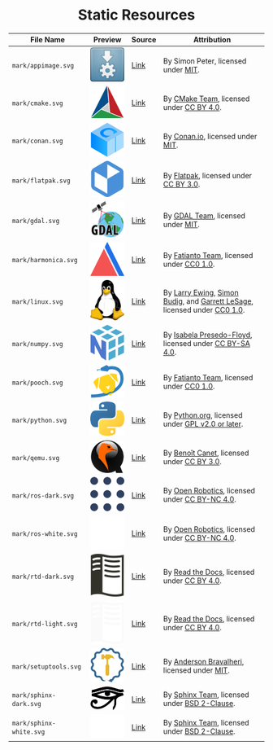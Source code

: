 <div align="center">
<h1 id="static-resources">Static Resources</h1>
</div>

<table align="center">
  <thead>
    <tr>
      <th rowspan="1" colspan="1" align="center" style="text-align: center; vertical-align: middle;">File Name</th>
      <th rowspan="1" colspan="1" align="center" style="text-align: center; vertical-align: middle;">Preview</th>
      <th rowspan="1" colspan="1" align="center" style="text-align: center; vertical-align: middle;">Source</th>
      <th rowspan="1" colspan="1" align="center" style="text-align: center; vertical-align: middle;">Attribution</th>
    </tr>
  </thead>
  <tbody>
    <tr>
      <td><code>mark/appimage.svg</code></td>
      <td><img src="mark/appimage.svg" alt="appimage" width="100"/></td>
      <td><a href="https://commons.wikimedia.org/wiki/File:App-image-logo.svg">Link</a></td>
      <td>By Simon Peter, licensed under <a href="https://opensource.org/license/mit/">MIT</a>.</td>
    </tr>
    <tr>
      <td><code>mark/cmake.svg</code></td>
      <td><img src="mark/cmake.svg" alt="cmake" width="100"/></td>
      <td><a href="https://commons.wikimedia.org/wiki/File:Cmake.svg">Link</a></td>
      <td>By <a href="https://cmake.org/">CMake Team</a>, licensed under <a href="https://creativecommons.org/licenses/by/4.0/">CC BY 4.0</a>.</td>
    </tr>
    <tr>
      <td><code>mark/conan.svg</code></td>
      <td><img src="mark/conan.svg" alt="conan" width="100"/></td>
      <td><a href="https://github.com/conan-io/web/blob/main/conanio/public/conan-downloads-logo.svg">Link</a></td>
      <td>By <a href="https://conan.io/">Conan.io</a>, licensed under <a href="https://opensource.org/license/mit/">MIT</a>.</td>
    </tr>
    <tr>
      <td><code>mark/flatpak.svg</code></td>
      <td><img src="mark/flatpak.svg" alt="flatpak" width="100"/></td>
      <td><a href="https://en.m.wikipedia.org/wiki/File:Flatpak_Logo.svg">Link</a></td>
      <td>By <a href="https://flatpak.org/">Flatpak</a>, licensed under <a href="https://creativecommons.org/licenses/by/3.0/">CC BY 3.0</a>.</td>
    </tr>
    <tr>
      <td><code>mark/gdal.svg</code></td>
      <td><img src="mark/gdal.svg" alt="gdal" width="100"/></td>
      <td><a href="https://commons.wikimedia.org/wiki/File:GDALLogoColor.svg">Link</a></td>
      <td>By <a href="https://gdal.org/">GDAL Team</a>, licensed under <a href="https://opensource.org/licenses/MIT">MIT</a>.</td>
    </tr>
    <tr>
      <td><code>mark/harmonica.svg</code></td>
      <td><img src="mark/harmonica.svg" alt="harmonica" width="100"/></td>
      <td><a href="https://github.com/fatiando/logo">Link</a></td>
      <td>By <a href="https://www.fatiando.org/">Fatianto Team</a>, licensed under <a href="https://creativecommons.org/publicdomain/zero/1.0/">CC0 1.0</a>.</td>
    </tr>
    <tr>
      <td><code>mark/linux.svg</code></td>
      <td><img src="mark/linux.svg" alt="linux" width="100"/></td>
      <td><a href="https://commons.wikimedia.org/wiki/File:Tux.svg">Link</a></td>
      <td>By <a href="http://www.isc.tamu.edu/~lewing/">Larry Ewing</a>, <a href="http://www.home.unix-ag.org/simon/">Simon Budig</a>, and <a href="https://github.com/garrett/Tux">Garrett LeSage</a>, licensed under <a href="https://creativecommons.org/publicdomain/zero/1.0/deed">CC0 1.0</a>.</td>
    </tr>
    <tr>
      <td><code>mark/numpy.svg</code></td>
      <td><img src="mark/numpy.svg" alt="numpy" width="100"/></td>
      <td><a href="https://github.com/numpy/numpy/blob/main/branding/logo/logomark/numpylogoicon.svg">Link</a></td>
      <td>By <a href="https://github.com/isabela-pf/">Isabela Presedo-Floyd</a>, licensed under <a href="https://creativecommons.org/licenses/by-sa/4.0/">CC BY-SA 4.0</a>.</td>
    </tr>
    <tr>
      <td><code>mark/pooch.svg</code></td>
      <td><img src="mark/pooch.svg" alt="pooch" width="100"/></td>
      <td><a href="https://github.com/fatiando/logo">Link</a></td>
      <td>By <a href="https://www.fatiando.org/">Fatianto Team</a>, licensed under <a href="https://creativecommons.org/publicdomain/zero/1.0/">CC0 1.0</a>.</td>
    </tr>
    <tr>
      <td><code>mark/python.svg</code></td>
      <td><img src="mark/python.svg" alt="python" width="100"/></td>
      <td><a href="https://commons.wikimedia.org/wiki/File:Python-logo-notext.svg">Link</a></td>
      <td>By <a href="https://www.python.org/">Python.org</a>, licensed under <a href="https://www.gnu.org/licenses/old-licenses/gpl-2.0.html">GPL v2.0 or later</a>.</td>
    </tr>
    <tr>
      <td><code>mark/qemu.svg</code></td>
      <td><img src="mark/qemu.svg" alt="qemu" width="100"/></td>
      <td><a href="https://gitlab.com/qemu-project/qemu/-/blob/a8260d3876389eb52ca5c62ed4d80cdb7e025c85/ui/icons/qemu.svg">Link</a></td>
      <td>By <a href="https://github.com/benoit-canet">Benoît Canet</a>, licensed under <a href="https://creativecommons.org/licenses/by/3.0/">CC BY 3.0</a>.</td>
    </tr>
    <tr>
      <td><code>mark/ros-dark.svg</code></td>
      <td><img src="mark/ros-dark.svg" alt="ros-dark" width="100"/></td>
      <td><a href="https://github.com/ros-infrastructure/artwork/blob/master/orgunits/ros.svg">Link</a></td>
      <td>By <a href="https://www.openrobotics.org/">Open Robotics</a>, licensed under <a href="https://creativecommons.org/licenses/by-nc/4.0/">CC BY-NC 4.0</a>.</td>
    </tr>
    <tr>
      <td><code>mark/ros-white.svg</code></td>
      <td><img src="mark/ros-white.svg" alt="ros-white" width="100"/></td>
      <td><a href="https://github.com/ros-infrastructure/artwork/blob/master/orgunits/ros.svg">Link</a></td>
      <td>By <a href="https://www.openrobotics.org/">Open Robotics</a>, licensed under <a href="https://creativecommons.org/licenses/by-nc/4.0/">CC BY-NC 4.0</a>.</td>
    </tr>
    <tr>
      <td><code>mark/rtd-dark.svg</code></td>
      <td><img src="mark/rtd-dark.svg" alt="rtd-dark" width="100"/></td>
      <td><a href="https://brand-guidelines.readthedocs.org/branding.html">Link</a></td>
      <td>By <a href="https://about.readthedocs.com/">Read the Docs</a>, licensed under <a href="https://creativecommons.org/licenses/by/4.0/">CC BY 4.0</a>.</td>
    </tr>
    <tr>
      <td><code>mark/rtd-light.svg</code></td>
      <td><img src="mark/rtd-light.svg" alt="rtd-light" width="100"/></td>
      <td><a href="https://brand-guidelines.readthedocs.org/branding.html">Link</a></td>
      <td>By <a href="https://about.readthedocs.com/">Read the Docs</a>, licensed under <a href="https://creativecommons.org/licenses/by/4.0/">CC BY 4.0</a>.</td>
    </tr>
    <tr>
      <td><code>mark/setuptools.svg</code></td>
      <td><img src="mark/setuptools.svg" alt="setuptools" width="100"/></td>
      <td><a href="https://setuptools.pypa.io/en/stable/artwork.html">Link</a></td>
      <td>By <a href="https://github.com/abravalheri">Anderson Bravalheri</a>, licensed under <a href="https://opensource.org/license/mit/">MIT</a>.</td>
    </tr>
    <tr>
      <td><code>mark/sphinx-dark.svg</code></td>
      <td><img src="mark/sphinx-dark.svg" alt="sphinx-dark" width="100"/></td>
      <td><a href="https://github.com/sphinx-doc/sphinx/blob/8878bee000c85c118b9be4b31d5baf7e3f25cc5f/doc/_themes/sphinx13/static/sphinx-logo.svg">Link</a></td>
      <td>By <a href="https://www.sphinx-doc.org/">Sphinx Team</a>, licensed under <a href="https://opensource.org/license/bsd-2-clause/">BSD 2-Clause</a>.</td>
    </tr>
    <tr>
      <td><code>mark/sphinx-white.svg</code></td>
      <td><img src="mark/sphinx-white.svg" alt="sphinx-white" width="100"/></td>
      <td><a href="https://github.com/sphinx-doc/sphinx/blob/8878bee000c85c118b9be4b31d5baf7e3f25cc5f/doc/_themes/sphinx13/static/sphinx-logo.svg">Link</a></td>
      <td>By <a href="https://www.sphinx-doc.org/">Sphinx Team</a>, licensed under <a href="https://opensource.org/license/bsd-2-clause/">BSD 2-Clause</a>.</td>
    </tr>
  </tbody>
</table>
